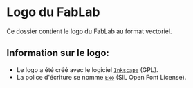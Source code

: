 # Logo du FabLab

Ce dossier contient le logo du FabLab au format vectoriel.

## Information sur le logo:

- Le logo a été créé avec le logiciel [`Inkscape`](https://inkscape.org/en/) (GPL).
- La police d'écriture se nomme [`Exo`](http://www.fontsquirrel.com/fonts/exo) (SIL Open Font License).

